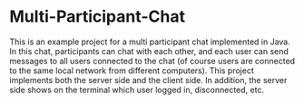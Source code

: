 # Multi-Participant-Chat

This is an example project for a multi participant chat implemented in Java. In this chat, participants can chat with each other, and each user can send messages to all users connected to the chat  (of course users are connected to the same local network from different computers). This project implements both the server side and the client side. In addition, the server side shows on the terminal which user logged in, disconnected, etc.
